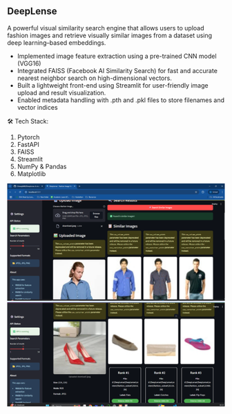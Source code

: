 ## DeepLense
 A powerful visual similarity search engine that allows users to upload fashion images and retrieve visually similar images from a dataset using deep learning–based embeddings.
- Implemented image feature extraction using a pre-trained CNN model (VGG16)
- Integrated FAISS (Facebook AI Similarity Search) for fast and accurate nearest neighbor search on high-dimensional vectors.
- Built a lightweight front-end using Streamlit for user-friendly image upload and result visualization.
- Enabled metadata handling with .pth and .pkl files to store filenames and vector indices

🛠️ Tech Stack:
1. Pytorch
2. FastAPI
3. FAISS
4. Streamlit
5. NumPy & Pandas
6. Matplotlib

![Search Screenshot](result1.png)
![Result Screenshot](result2.png)

